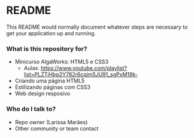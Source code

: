 # README #

This README would normally document whatever steps are necessary to get your application up and running.

### What is this repository for? ###

* Minicurso AlgaWorks: HTML5 e CSS3
    - Aulas: https://www.youtube.com/playlist?list=PLZTjHbp2Y782r6cqjm5JU91_sgPxM19k-
* Criando uma página HTML5
* Estilizando páginas com CSS3
* Web design resposivo

### Who do I talk to? ###

* Repo owner (Larissa Marães)
* Other community or team contact
